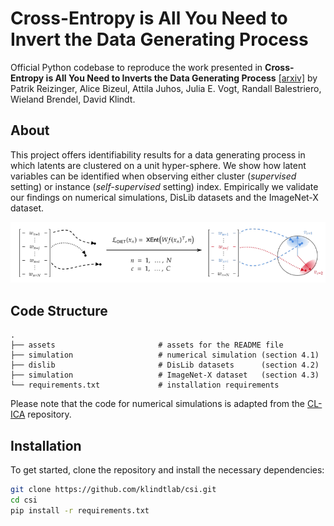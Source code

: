 # Cross-Entropy is All You Need to Invert the Data Generating Process

Official Python codebase to reproduce the work presented in **Cross-Entropy is All You Need to Inverts the Data Generating Process** [[arxiv]](https://arxiv.org/abs/2410.21869) by Patrik Reizinger, Alice Bizeul, Attila Juhos, Julia E. Vogt, Randall Balestriero, Wieland Brendel, David Klindt.

## About

This project offers identifiability results for a data generating process in which latents are clustered on a unit hyper-sphere. We show how latent variables can be identified when observing either cluster (_supervised_ setting) or instance (_self-supervised_ setting) index.
Empirically we validate our findings on numerical simulations, DisLib datasets and the ImageNet-X dataset.

<p align="center">
    <img src="https://github.com/klindtlab/csi/blob/main/assets/overview.png" alt="overview" width="800">
</p>

## Code Structure 

```
.
├── assets                       # assets for the README file 
├── simulation                   # numerical simulation (section 4.1)
├── dislib                       # DisLib datasets      (section 4.2)
├── simulation                   # ImageNet-X dataset   (section 4.3)
└── requirements.txt             # installation requirements
```
Please note that the code for numerical simulations is adapted from the [CL-ICA](https://github.com/brendel-group/cl-ica) repository.


## Installation

To get started, clone the repository and install the necessary dependencies:

```bash
git clone https://github.com/klindtlab/csi.git
cd csi
pip install -r requirements.txt